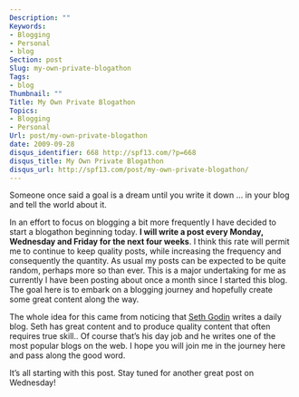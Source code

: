 ```yaml
---
Description: ""
Keywords:
- Blogging
- Personal
- blog
Section: post
Slug: my-own-private-blogathon
Tags:
- blog
Thumbnail: ""
Title: My Own Private Blogathon
Topics:
- Blogging
- Personal
Url: post/my-own-private-blogathon
date: 2009-09-28
disqus_identifier: 668 http://spf13.com/?p=668
disqus_title: My Own Private Blogathon
disqus_url: http://spf13.com/post/my-own-private-blogathon/
---
```


Someone once said a goal is a dream until you write it down … in your
blog and tell the world about it.

In an effort to focus on blogging a bit more frequently I have decided
to start a blogathon beginning today. **I will write a post every
Monday, Wednesday and Friday for the next four weeks**. I think this
rate will permit me to continue to keep quality posts, while increasing
the frequency and consequently the quantity. As usual my posts can be
expected to be quite random, perhaps more so than ever. This is a major
undertaking for me as currently I have been posting about once a month
since I started this blog. The goal here is to embark on a blogging
journey and hopefully create some great content along the way.

The whole idea for this came from noticing that [Seth
Godin](http://www.sethgodin.com/ "Seth Godin") writes a daily blog. Seth
has great content and to produce quality content that often requires
true skill.. Of course that’s his day job and he writes one of the most
popular blogs on the web. I hope you will join me in the journey here
and pass along the good word.

It’s all starting with this post. Stay tuned for another great post on
Wednesday!
